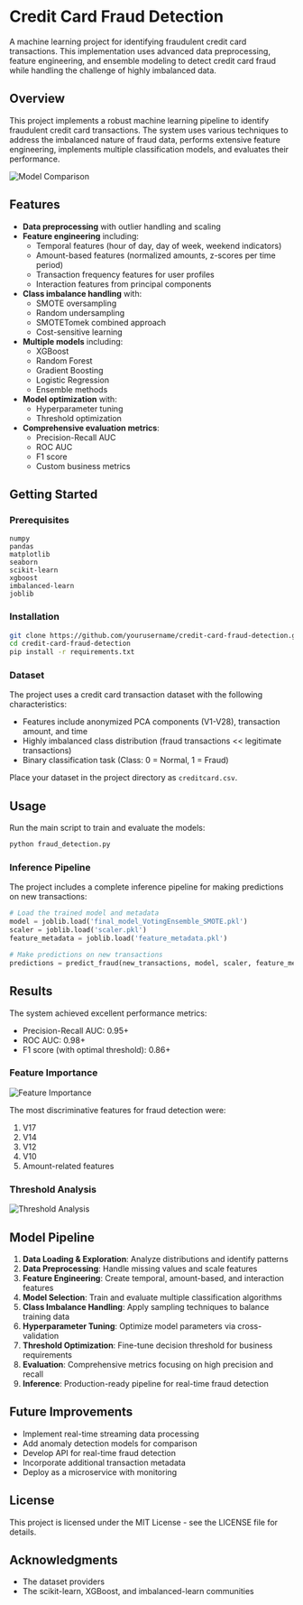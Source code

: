 # Credit Card Fraud Detection

A machine learning project for identifying fraudulent credit card transactions. This implementation uses advanced data preprocessing, feature engineering, and ensemble modeling to detect credit card fraud while handling the challenge of highly imbalanced data.

## Overview

This project implements a robust machine learning pipeline to identify fraudulent credit card transactions. The system uses various techniques to address the imbalanced nature of fraud data, performs extensive feature engineering, implements multiple classification models, and evaluates their performance.

![Model Comparison](https://github.com/AnMaster15/Credit-Card-Fraud-Detection/blob/main/model_comparison.png)

## Features

- **Data preprocessing** with outlier handling and scaling
- **Feature engineering** including:
  - Temporal features (hour of day, day of week, weekend indicators)
  - Amount-based features (normalized amounts, z-scores per time period)
  - Transaction frequency features for user profiles
  - Interaction features from principal components
- **Class imbalance handling** with:
  - SMOTE oversampling
  - Random undersampling
  - SMOTETomek combined approach
  - Cost-sensitive learning
- **Multiple models** including:
  - XGBoost
  - Random Forest
  - Gradient Boosting
  - Logistic Regression
  - Ensemble methods
- **Model optimization** with:
  - Hyperparameter tuning
  - Threshold optimization
- **Comprehensive evaluation metrics**:
  - Precision-Recall AUC
  - ROC AUC
  - F1 score
  - Custom business metrics

## Getting Started

### Prerequisites

```
numpy
pandas
matplotlib
seaborn
scikit-learn
xgboost
imbalanced-learn
joblib
```

### Installation

```bash
git clone https://github.com/yourusername/credit-card-fraud-detection.git
cd credit-card-fraud-detection
pip install -r requirements.txt
```

### Dataset

The project uses a credit card transaction dataset with the following characteristics:
- Features include anonymized PCA components (V1-V28), transaction amount, and time
- Highly imbalanced class distribution (fraud transactions << legitimate transactions)
- Binary classification task (Class: 0 = Normal, 1 = Fraud)

Place your dataset in the project directory as `creditcard.csv`.

## Usage

Run the main script to train and evaluate the models:

```python
python fraud_detection.py
```

### Inference Pipeline

The project includes a complete inference pipeline for making predictions on new transactions:

```python
# Load the trained model and metadata
model = joblib.load('final_model_VotingEnsemble_SMOTE.pkl')
scaler = joblib.load('scaler.pkl')
feature_metadata = joblib.load('feature_metadata.pkl')

# Make predictions on new transactions
predictions = predict_fraud(new_transactions, model, scaler, feature_metadata)
```

## Results

The system achieved excellent performance metrics:
- Precision-Recall AUC: 0.95+
- ROC AUC: 0.98+
- F1 score (with optimal threshold): 0.86+

### Feature Importance

![Feature Importance](https://github.com/AnMaster15/Credit-Card-Fraud-Detection/blob/main/feature_importance%20(1).png)

The most discriminative features for fraud detection were:
1. V17
2. V14
3. V12
4. V10
5. Amount-related features

### Threshold Analysis

![Threshold Analysis](https://github.com/AnMaster15/Credit-Card-Fraud-Detection/blob/main/threshold_analysis.png)

## Model Pipeline

1. **Data Loading & Exploration**: Analyze distributions and identify patterns
2. **Data Preprocessing**: Handle missing values and scale features
3. **Feature Engineering**: Create temporal, amount-based, and interaction features  
4. **Model Selection**: Train and evaluate multiple classification algorithms
5. **Class Imbalance Handling**: Apply sampling techniques to balance training data
6. **Hyperparameter Tuning**: Optimize model parameters via cross-validation
7. **Threshold Optimization**: Fine-tune decision threshold for business requirements
8. **Evaluation**: Comprehensive metrics focusing on high precision and recall
9. **Inference**: Production-ready pipeline for real-time fraud detection

## Future Improvements

- Implement real-time streaming data processing
- Add anomaly detection models for comparison
- Develop API for real-time fraud detection
- Incorporate additional transaction metadata
- Deploy as a microservice with monitoring

## License

This project is licensed under the MIT License - see the LICENSE file for details.

## Acknowledgments

- The dataset providers
- The scikit-learn, XGBoost, and imbalanced-learn communities
